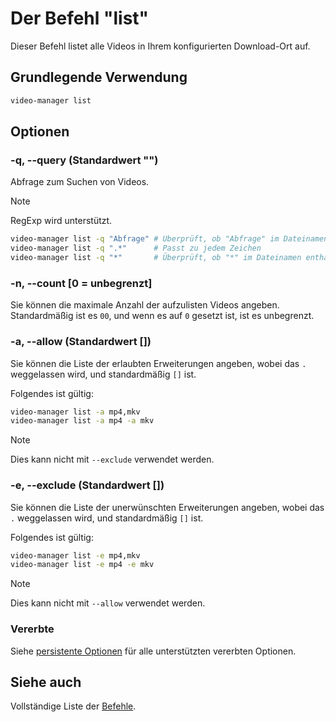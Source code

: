 <!-- markdownlint-disable MD013 -->

# Der Befehl "list"

Dieser Befehl listet alle Videos in Ihrem konfigurierten Download-Ort auf.

<!-- ## Inhaltsverzeichnis -->

<!--toc:start-->
<!-- - [Inhaltsverzeichnis](#inhaltsverzeichnis) -->
<!-- - [Grundlegende Verwendung](#grundlegende-verwendung) -->
<!-- - [Optionen](#optionen) -->
<!--   - [-q, --query (Standardwert "")](#q-query-standardwert) -->
<!--   - [-n, --count [0 = unbegrenzt]](#n-count-0-unbegrenzt) -->
<!--   - [-a, --allow (Standardwert [])](#a-allow-standardwert) -->
<!--   - [-e, --exclude (Standardwert [])](#e-exclude-standardwert) -->
<!--   - [Vererbte](#vererbte) -->
<!-- - [Siehe auch](#siehe-auch) -->
<!--toc:end-->

## Grundlegende Verwendung

```sh
video-manager list
```

## Optionen

### -q, --query (Standardwert "")

Abfrage zum Suchen von Videos.

> [!NOTE]
> RegExp wird unterstützt.

```sh
video-manager list -q "Abfrage" # Überprüft, ob "Abfrage" im Dateinamen enthalten ist
video-manager list -q ".*"      # Passt zu jedem Zeichen
video-manager list -q "*"       # Überprüft, ob "*" im Dateinamen enthalten ist
```

### -n, --count [0 = unbegrenzt]

Sie können die maximale Anzahl der aufzulisten Videos angeben. Standardmäßig ist es `00`, und wenn es auf `0` gesetzt ist, ist es unbegrenzt.

### -a, --allow (Standardwert [])

Sie können die Liste der erlaubten Erweiterungen angeben, wobei das `.` weggelassen wird, und standardmäßig `[]` ist.

Folgendes ist gültig:

```sh
video-manager list -a mp4,mkv
video-manager list -a mp4 -a mkv
```

> [!NOTE]
> Dies kann nicht mit `--exclude` verwendet werden.

### -e, --exclude (Standardwert [])

Sie können die Liste der unerwünschten Erweiterungen angeben, wobei das `.` weggelassen wird, und standardmäßig `[]` ist.

Folgendes ist gültig:

```sh
video-manager list -e mp4,mkv
video-manager list -e mp4 -e mkv
```

> [!NOTE]
> Dies kann nicht mit `--allow` verwendet werden.

### Vererbte

Siehe [persistente Optionen](./index.md#persistente-optionen) für alle unterstützten vererbten Optionen.

## Siehe auch

Vollständige Liste der [Befehle](./index.md).
